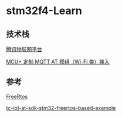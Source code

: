 # stm32f4-Learn
## 技术栈
[腾讯物联网平台](https://cloud.tencent.com/document/product/1081)

[MCU+ 定制 MQTT AT 模组（Wi-Fi 类）接入](https://cloud.tencent.com/document/product/1081/48394)

## 参考
[FreeRtos](https://www.freertos.org/)

[tc-iot-at-sdk-stm32-freertos-based-example](https://github.com/tencentyun/tc-iot-at-sdk-stm32-freertos-based-example)